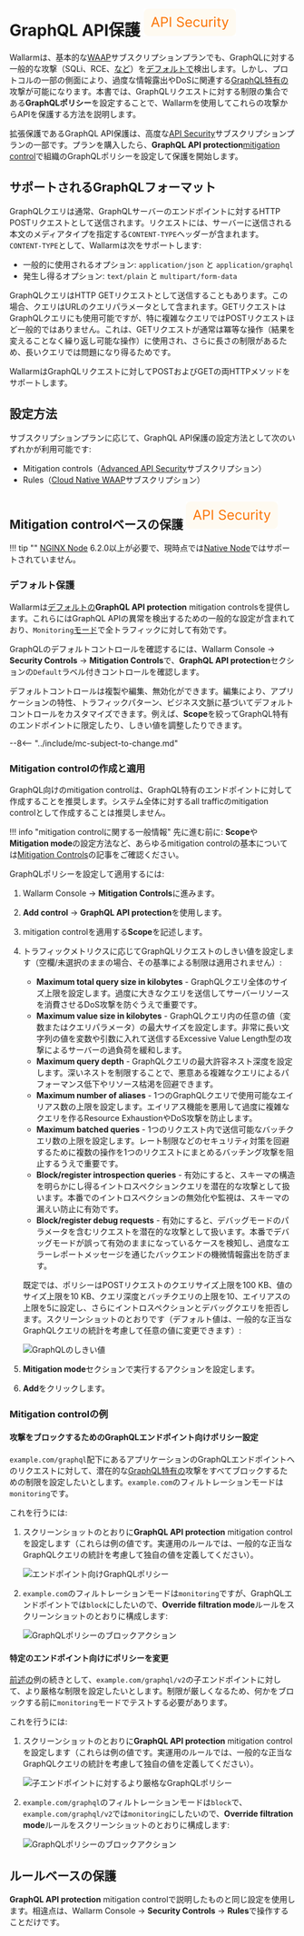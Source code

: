 [api-discovery-enable-link]:        ../api-discovery/setup.md#enable

# GraphQL API保護 <a href="../../about-wallarm/subscription-plans/#core-subscription-plans"><img src="../../../images/api-security-tag.svg" style="border: none;"></a>

Wallarmは、基本的な[WAAP](../about-wallarm/subscription-plans.md#core-subscription-plans)サブスクリプションプランでも、GraphQLに対する一般的な攻撃（SQLi、RCE、[など](../attacks-vulns-list.md)）を[デフォルトで](../user-guides/rules/request-processing.md#gql)検出します。しかし、プロトコルの一部の側面により、過度な情報露出やDoSに関連する[GraphQL特有の](../attacks-vulns-list.md#graphql-attacks)攻撃が可能になります。本書では、GraphQLリクエストに対する制限の集合である**GraphQLポリシー**を設定することで、Wallarmを使用してこれらの攻撃からAPIを保護する方法を説明します。

拡張保護であるGraphQL API保護は、高度な[API Security](../about-wallarm/subscription-plans.md#core-subscription-plans)サブスクリプションプランの一部です。プランを購入したら、**GraphQL API protection**[mitigation control](../about-wallarm/mitigation-controls-overview.md)で組織のGraphQLポリシーを設定して保護を開始します。

## サポートされるGraphQLフォーマット

GraphQLクエリは通常、GraphQLサーバーのエンドポイントに対するHTTP POSTリクエストとして送信されます。リクエストには、サーバーに送信される本文のメディアタイプを指定する`CONTENT-TYPE`ヘッダーが含まれます。`CONTENT-TYPE`として、Wallarmは次をサポートします:

* 一般的に使用されるオプション: `application/json` と `application/graphql`
* 発生し得るオプション: `text/plain` と `multipart/form-data`

GraphQLクエリはHTTP GETリクエストとして送信することもあります。この場合、クエリはURLのクエリパラメータとして含まれます。GETリクエストはGraphQLクエリにも使用可能ですが、特に複雑なクエリではPOSTリクエストほど一般的ではありません。これは、GETリクエストが通常は冪等な操作（結果を変えることなく繰り返し可能な操作）に使用され、さらに長さの制限があるため、長いクエリでは問題になり得るためです。

WallarmはGraphQLリクエストに対してPOSTおよびGETの両HTTPメソッドをサポートします。

## 設定方法

サブスクリプションプランに応じて、GraphQL API保護の設定方法として次のいずれかが利用可能です:

* Mitigation controls（[Advanced API Security](../about-wallarm/subscription-plans.md#core-subscription-plans)サブスクリプション）
* Rules（[Cloud Native WAAP](../about-wallarm/subscription-plans.md#core-subscription-plans)サブスクリプション）

## Mitigation controlベースの保護 <a href="../../../about-wallarm/subscription-plans/#core-subscription-plans"><img src="../../../images/api-security-tag.svg" style="border: none;"></a>

!!! tip ""
    [NGINX Node](../installation/nginx-native-node-internals.md#nginx-node) 6.2.0以上が必要で、現時点では[Native Node](../installation/nginx-native-node-internals.md#native-node)ではサポートされていません。
    
### デフォルト保護

Wallarmは[デフォルトの](../about-wallarm/mitigation-controls-overview.md#default-controls)**GraphQL API protection** mitigation controlsを提供します。これらにはGraphQL APIの異常を検出するための一般的な設定が含まれており、`Monitoring`[モード](../about-wallarm/mitigation-controls-overview.md#mitigation-mode)で全トラフィックに対して有効です。

GraphQLのデフォルトコントロールを確認するには、Wallarm Console → **Security Controls** → **Mitigation Controls**で、**GraphQL API protection**セクションの`Default`ラベル付きコントロールを確認します。

デフォルトコントロールは複製や編集、無効化ができます。編集により、アプリケーションの特性、トラフィックパターン、ビジネス文脈に基づいてデフォルトコントロールをカスタマイズできます。例えば、**Scope**を絞ってGraphQL特有のエンドポイントに限定したり、しきい値を調整したりできます。

<!--You can **reset default control to its default configuration** at any time.-->

--8<-- "../include/mc-subject-to-change.md"

### Mitigation controlの作成と適用

GraphQL向けのmitigation controlは、GraphQL特有のエンドポイントに対して作成することを推奨します。システム全体に対するall trafficのmitigation controlとして作成することは推奨しません。

!!! info "mitigation controlに関する一般情報"
    先に進む前に: **Scope**や**Mitigation mode**の設定方法など、あらゆるmitigation controlの基本については[Mitigation Controls](../about-wallarm/mitigation-controls-overview.md#configuration)の記事をご確認ください。

GraphQLポリシーを設定して適用するには:

1. Wallarm Console → **Mitigation Controls**に進みます。
1. **Add control** → **GraphQL API protection**を使用します。
1. mitigation controlを適用する**Scope**を記述します。
1. トラフィックメトリクスに応じてGraphQLリクエストのしきい値を設定します（空欄/未選択のままの場合、その基準による制限は適用されません）:

    * **Maximum total query size in kilobytes** - GraphQLクエリ全体のサイズ上限を設定します。過度に大きなクエリを送信してサーバーリソースを消費させるDoS攻撃を防ぐうえで重要です。
    * **Maximum value size in kilobytes** - GraphQLクエリ内の任意の値（変数またはクエリパラメータ）の最大サイズを設定します。非常に長い文字列の値を変数や引数に入れて送信するExcessive Value Length型の攻撃によるサーバーの過負荷を緩和します。
    * **Maximum query depth** - GraphQLクエリの最大許容ネスト深度を設定します。深いネストを制限することで、悪意ある複雑なクエリによるパフォーマンス低下やリソース枯渇を回避できます。
    * **Maximum number of aliases** - 1つのGraphQLクエリで使用可能なエイリアス数の上限を設定します。エイリアス機能を悪用して過度に複雑なクエリを作るResource ExhaustionやDoS攻撃を防止します。
    * **Maximum batched queries** - 1つのリクエスト内で送信可能なバッチクエリ数の上限を設定します。レート制限などのセキュリティ対策を回避するために複数の操作を1つのリクエストにまとめるバッチング攻撃を阻止するうえで重要です。
    * **Block/register introspection queries** - 有効にすると、スキーマの構造を明らかにし得るイントロスペクションクエリを潜在的な攻撃として扱います。本番でのイントロスペクションの無効化や監視は、スキーマの漏えい防止に有効です。
    * **Block/register debug requests** - 有効にすると、デバッグモードのパラメータを含むリクエストを潜在的な攻撃として扱います。本番でデバッグモードが誤って有効のままになっているケースを検知し、過度なエラーレポートメッセージを通じたバックエンドの機微情報露出を防ぎます。

    既定では、ポリシーはPOSTリクエストのクエリサイズ上限を100 KB、値のサイズ上限を10 KB、クエリ深度とバッチクエリの上限を10、エイリアスの上限を5に設定し、さらにイントロスペクションとデバッグクエリを拒否します。スクリーンショットのとおりです（デフォルト値は、一般的な正当なGraphQLクエリの統計を考慮して任意の値に変更できます）:
        
    ![GraphQLのしきい値](../images/api-protection/mitigation-controls-graphql.png)

1. **Mitigation mode**セクションで実行するアクションを設定します。
1. **Add**をクリックします。

<!--## Exploring GraphQL attacks

You can explore GraphQL policy violations (GraphQL attacks) in Wallarm Console → **Attacks** section. Use the GraphQL specific [search keys](../user-guides/search-and-filters/use-search.md#graphql-tags) or corresponding filters:

![GraphQL attacks](../images/user-guides/rules/graphql-attacks.png)-->

### Mitigation controlの例

#### 攻撃をブロックするためのGraphQLエンドポイント向けポリシー設定 <a id="setting-policy-for-your-graphql-endpoints-to-block-attacks"></a>

`example.com/graphql`配下にあるアプリケーションのGraphQLエンドポイントへのリクエストに対して、潜在的な[GraphQL特有の](../attacks-vulns-list.md#graphql-attacks)攻撃をすべてブロックするための制限を設定したいとします。`example.com`のフィルトレーションモードは`monitoring`です。

これを行うには:

1. スクリーンショットのとおりに**GraphQL API protection** mitigation controlを設定します（これらは例の値です。実運用のルールでは、一般的な正当なGraphQLクエリの統計を考慮して独自の値を定義してください）。

    ![エンドポイント向けGraphQLポリシー](../images/api-protection/mitigation-controls-graphql-1.png)

1. `example.com`のフィルトレーションモードは`monitoring`ですが、GraphQLエンドポイントでは`block`にしたいので、**Override filtration mode**ルールをスクリーンショットのとおりに構成します:

    ![GraphQLポリシーのブロックアクション](../images/user-guides/rules/graphql-rule-1-action.png)

#### 特定のエンドポイント向けにポリシーを変更

[前述の](#setting-policy-for-your-graphql-endpoints-to-block-attacks)例の続きとして、`example.com/graphql/v2`の子エンドポイントに対して、より厳格な制限を設定したいとします。制限が厳しくなるため、何かをブロックする前に`monitoring`モードでテストする必要があります。

これを行うには:

1. スクリーンショットのとおりに**GraphQL API protection** mitigation controlを設定します（これらは例の値です。実運用のルールでは、一般的な正当なGraphQLクエリの統計を考慮して独自の値を定義してください）。

    ![子エンドポイントに対するより厳格なGraphQLポリシー](../images/api-protection/mitigation-controls-graphql-2.png)

1. `example.com/graphql`のフィルトレーションモードは`block`で、`example.com/graphql/v2`では`monitoring`にしたいので、**Override filtration mode**ルールをスクリーンショットのとおりに構成します:

    ![GraphQLポリシーのブロックアクション](../images/user-guides/rules/graphql-rule-2-action.png)

## ルールベースの保護

**GraphQL API protection** mitigation controlで説明したものと同じ設定を使用します。相違点は、Wallarm Console → **Security Controls** → **Rules**で操作することだけです。